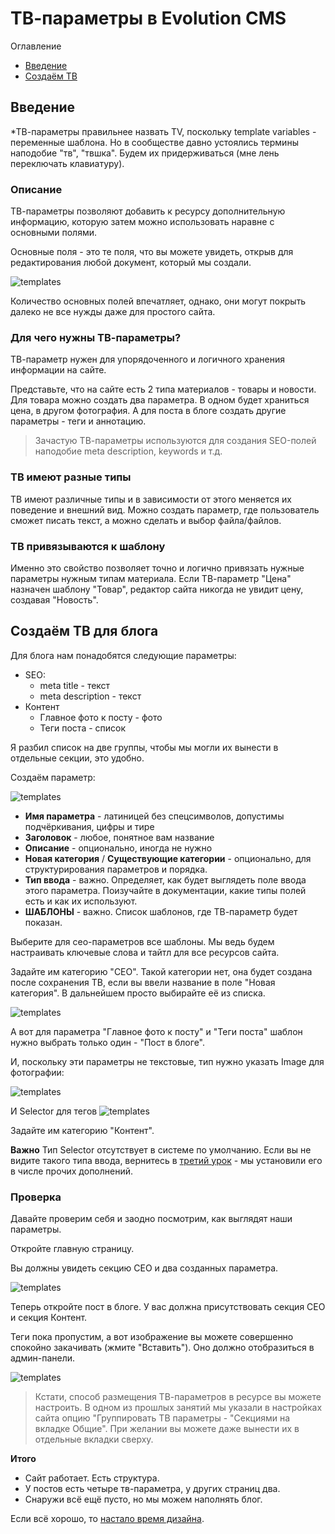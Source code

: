 # ТВ-параметры в Evolution CMS

Оглавление
* [Введение](#part1)
* [Создаём ТВ](#part2)


## Введение  <a name="part1"></a>

*ТВ-параметры правильнее назвать TV, поскольку template variables - переменные шаблона.
Но в сообществе давно устоялись термины наподобие "тв", "твшка". Будем их придерживаться (мне лень переключать клавиатуру).

### Описание
ТВ-параметры позволяют добавить к ресурсу дополнительную информацию, которую затем можно использовать наравне с основными полями. 

Основные поля - это те поля, что вы можете увидеть, открыв для редактирования любой документ, который мы создали.

![templates](assets/images/s28.png)

Количество основных полей впечатляет, однако, они могут покрыть далеко не все нужды даже для простого сайта.

### Для чего нужны TВ-параметры?

TВ-параметр нужен для упорядоченного и логичного хранения информации на сайте.

Представьте, что на сайте есть 2 типа материалов - товары и новости. Для товара можно создать два параметра. В одном  будет храниться цена, в другом фотография. А для поста в блоге создать другие параметры - теги и аннотацию.

> Зачастую TВ-параметры используются для создания SEO-полей наподобие meta description, keywords и т.д.

### ТВ имеют разные типы

ТВ имеют различные типы и в зависимости от этого меняется их поведение и внешний вид. 
Можно создать параметр, где пользователь сможет писать текст, а можно сделать и выбор файла/файлов.

### ТВ привязываются к шаблону

Именно это свойство позволяет точно и логично привязать нужные параметры нужным типам материала. Если ТВ-параметр "Цена" назначен шаблону "Товар", редактор сайта никогда не увидит цену, создавая "Новость".

## Создаём ТВ для блога  <a name="part2"></a>

Для блога нам понадобятся следующие параметры:

* SEO:
	* meta title - текст
	* meta description - текст
* Контент
	* Главное фото к посту - фото
	* Теги поста - список

Я разбил список на две группы, чтобы мы могли их вынести в отдельные секции, это удобно.

Создаём параметр:

![templates](assets/images/s31.png)


* **Имя параметра** - латиницей без спецсимволов, допустимы подчёркивания, цифры и тире
* **Заголовок** - любое, понятное вам название
* **Описание** - опционально, иногда не нужно
* **Новая категория** / **Существующие категории** - опционально, для структурирования параметров и порядка.
* **Тип ввода** -  важно. Определяет, как будет выглядеть поле ввода этого параметра. Поизучайте в документации, какие типы полей есть и как их используют.
* **ШАБЛОНЫ** - важно. Список шаблонов, где ТВ-параметр будет показан.


Выберите для сео-параметров все шаблоны. Мы ведь будем настраивать ключевые слова и тайтл для все ресурсов сайта.

Задайте им категорию "СЕО". Такой категории нет, она будет создана после сохранения ТВ, если вы ввели название в поле "Новая категория". В дальнейшем просто выбирайте её из списка.


![templates](assets/images/s32.png)

А вот для параметра "Главное фото к посту" и "Теги поста" шаблон нужно выбрать только один - "Пост в блоге".

И, поскольку эти параметры не текстовые, тип нужно указать Image для фотографии:

![templates](assets/images/s33.png)

И Selector для тегов
![templates](assets/images/s34.png)

Задайте им категорию "Контент".

**Важно**
Тип Selector отсутствует в системе по умолчанию. Если вы не видите такого типа ввода, вернитесь в [третий урок](/003_%D0%9F%D0%B5%D1%80%D0%B2%D0%BE%D0%BD%D0%B0%D1%87%D0%B0%D0%BB%D1%8C%D0%BD%D1%8B%D0%B5%20%D0%BD%D0%B0%D1%81%D1%82%D1%80%D0%BE%D0%B9%D0%BA%D0%B8.md)  - мы установили его в числе прочих дополнений.


### Проверка

Давайте проверим себя и заодно посмотрим, как выглядят наши параметры.

Откройте главную страницу.

Вы должны увидеть секцию СЕО и два созданных параметра.

![templates](assets/images/s35.png)


Теперь откройте пост в блоге. У вас должна присутствовать секция СЕО и секция Контент.

Теги пока пропустим, а вот изображение вы можете  совершенно спокойно закачивать (жмите "Вставить"). Оно должно отобразиться в админ-панели.

![templates](assets/images/s36-1.png)


>Кстати, способ размещения ТВ-параметров в ресурсе вы можете настроить. В одном из прошлых занятий мы указали в настройках сайта опцию "Группировать ТВ параметры - "Секциями на вкладке Общие".
При желании вы можете даже вынести их в отдельные вкладки сверху.

**Итого**
* Сайт работает. Есть структура.
* У постов есть четыре тв-параметра, у других страниц два.
* Снаружи всё ещё пусто, но мы можем наполнять блог.

Если всё хорошо, то [настало время дизайна](/006_%D0%A8%D0%B0%D0%B1%D0%BB%D0%BE%D0%BD%20%D0%B1%D0%BB%D0%BE%D0%B3%D0%B0.%20%D0%98%D0%BD%D1%82%D0%B5%D0%B3%D1%80%D0%B0%D1%86%D0%B8%D1%8F%20%D0%B4%D0%B8%D0%B7%D0%B0%D0%B9%D0%BD%D0%B0%20%D0%B2%20Evolution%20CMS.md).

